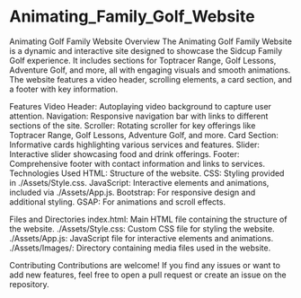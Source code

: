 # Animating_Family_Golf_Website

Animating Golf Family Website
Overview
The Animating Golf Family Website is a dynamic and interactive site designed to showcase the Sidcup Family Golf experience. It includes sections for Toptracer Range, Golf Lessons, Adventure Golf, and more, all with engaging visuals and smooth animations. The website features a video header, scrolling elements, a card section, and a footer with key information.

Features
Video Header: Autoplaying video background to capture user attention.
Navigation: Responsive navigation bar with links to different sections of the site.
Scroller: Rotating scroller for key offerings like Toptracer Range, Golf Lessons, Adventure Golf, and more.
Card Section: Informative cards highlighting various services and features.
Slider: Interactive slider showcasing food and drink offerings.
Footer: Comprehensive footer with contact information and links to services.
Technologies Used
HTML: Structure of the website.
CSS: Styling provided in ./Assets/Style.css.
JavaScript: Interactive elements and animations, included via ./Assets/App.js.
Bootstrap: For responsive design and additional styling.
GSAP: For animations and scroll effects.


Files and Directories
index.html: Main HTML file containing the structure of the website.
./Assets/Style.css: Custom CSS file for styling the website.
./Assets/App.js: JavaScript file for interactive elements and animations.
./Assets/Images/: Directory containing media files used in the website.


Contributing
Contributions are welcome! If you find any issues or want to add new features, feel free to open a pull request or create an issue on the repository.

